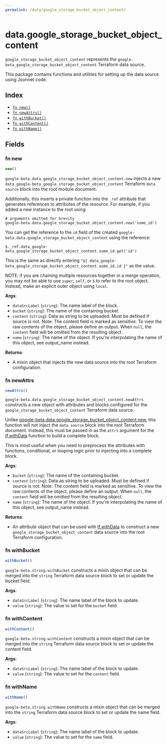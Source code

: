 ```yaml
---
permalink: /data/google_storage_bucket_object_content/
---
```


# data.google_storage_bucket_object_content

`google_storage_bucket_object_content` represents the `google-beta_google_storage_bucket_object_content` Terraform data source.



This package contains functions and utilities for setting up the data source using Jsonnet code.


## Index

* [`fn new()`](#fn-new)
* [`fn newAttrs()`](#fn-newattrs)
* [`fn withBucket()`](#fn-withbucket)
* [`fn withContent()`](#fn-withcontent)
* [`fn withName()`](#fn-withname)

## Fields

### fn new

```ts
new()
```


`google-beta.data.google_storage_bucket_object_content.new` injects a new `data_google-beta_google_storage_bucket_object_content` Terraform `data source`
block into the root module document.

Additionally, this inserts a private function into the `_ref` attribute that generates references to attributes of the
resource. For example, if you added a new instance to the root using:

    # arguments omitted for brevity
    google-beta.data.google_storage_bucket_object_content.new('some_id')

You can get the reference to the `id` field of the created `google-beta.data.google_storage_bucket_object_content` using the reference:

    $._ref.data_google-beta_google_storage_bucket_object_content.some_id.get('id')

This is the same as directly entering `"${ data_google-beta_google_storage_bucket_object_content.some_id.id }"` as the value.

NOTE: if you are chaining multiple resources together in a merge operation, you may not be able to use `super`, `self`,
or `$` to refer to the root object. Instead, make an explicit outer object using `local`.

**Args**:
  - `dataSrcLabel` (`string`): The name label of the block.
  - `bucket` (`string`): The name of the containing bucket.
  - `content` (`string`): Data as string to be uploaded. Must be defined if source is not. Note: The content field is marked as sensitive. To view the raw contents of the object, please define an output. When `null`, the `content` field will be omitted from the resulting object.
  - `name` (`string`): The name of the object. If you&#39;re interpolating the name of this object, see output_name instead.

**Returns**:
- A mixin object that injects the new data source into the root Terraform configuration.


### fn newAttrs

```ts
newAttrs()
```


`google-beta.data.google_storage_bucket_object_content.newAttrs` constructs a new object with attributes and blocks configured for the `google_storage_bucket_object_content`
Terraform data source.

Unlike [google-beta.data.google_storage_bucket_object_content.new](#fn-google_storage_bucket_object_contentnew), this function will not inject the `data source`
block into the root Terraform document. Instead, this must be passed in as the `attrs` argument for the
[tf.withData](https://github.com/tf-libsonnet/core/tree/main/docs#fn-withdata) function to build a complete block.

This is most useful when you need to preprocess the attributes with functions, conditional, or looping logic prior to
injecting into a complete block.

**Args**:
  - `bucket` (`string`): The name of the containing bucket.
  - `content` (`string`): Data as string to be uploaded. Must be defined if source is not. Note: The content field is marked as sensitive. To view the raw contents of the object, please define an output. When `null`, the `content` field will be omitted from the resulting object.
  - `name` (`string`): The name of the object. If you&#39;re interpolating the name of this object, see output_name instead.

**Returns**:
  - An attribute object that can be used with [tf.withData](https://github.com/tf-libsonnet/core/tree/main/docs#fn-withdata) to construct a new `google_storage_bucket_object_content` data source into the root Terraform configuration.


### fn withBucket

```ts
withBucket()
```

`google-beta.string.withBucket` constructs a mixin object that can be merged into the `string`
Terraform data source block to set or update the bucket field.



**Args**:
  - `dataSrcLabel` (`string`): The name label of the block to update.
  - `value` (`string`): The value to set for the `bucket` field.


### fn withContent

```ts
withContent()
```

`google-beta.string.withContent` constructs a mixin object that can be merged into the `string`
Terraform data source block to set or update the content field.



**Args**:
  - `dataSrcLabel` (`string`): The name label of the block to update.
  - `value` (`string`): The value to set for the `content` field.


### fn withName

```ts
withName()
```

`google-beta.string.withName` constructs a mixin object that can be merged into the `string`
Terraform data source block to set or update the name field.



**Args**:
  - `dataSrcLabel` (`string`): The name label of the block to update.
  - `value` (`string`): The value to set for the `name` field.
